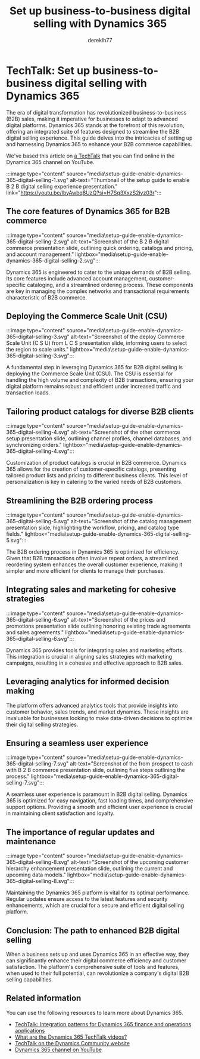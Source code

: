 ﻿---
title: Set up business-to-business digital selling with Dynamics 365
description: Summary of TechTalk video that talks about the intricacies of setting and harnessing Dynamics 365 to enhance your B2B commerce capabilities, including deploying the Commerce Scale Unit.
author: dereklh77
ms.author: edupont
ms.topic: conceptual
ms.date: 02/21/2024
ai-usage: ai-assisted
---

# TechTalk: Set up business-to-business digital selling with Dynamics 365

The era of digital transformation has revolutionized business-to-business (B2B) sales, making it imperative for businesses to adapt to advanced digital platforms. Dynamics 365 stands at the forefront of this revolution, offering an integrated suite of features designed to streamline the B2B digital selling experience. This guide delves into the intricacies of setting up and harnessing Dynamics 365 to enhance your B2B commerce capabilities.

We've based this article on [a TechTalk](https://youtu.be/IbyAwbq8UzQ?si=H7Sq3XxzS2iyz03r) that you can find online in the Dynamics 365 channel on YouTube.  

:::image type="content" source="media\setup-guide-enable-dynamics-365-digital-selling-1.svg" alt-text="Thumbnail of the setup guide to enable B 2 B digital selling experience presentation." link="https://youtu.be/IbyAwbq8UzQ?si=H7Sq3XxzS2iyz03r":::

## The core features of Dynamics 365 for B2B commerce

:::image type="content" source="media\setup-guide-enable-dynamics-365-digital-selling-2.svg" alt-text="Screenshot of the B 2 B digital commerce presentation slide, outlining quick ordering, catalogs and pricing, and account management." lightbox="media\setup-guide-enable-dynamics-365-digital-selling-2.svg":::

Dynamics 365 is engineered to cater to the unique demands of B2B selling. Its core features include advanced account management, customer-specific cataloging, and a streamlined ordering process. These components are key in managing the complex networks and transactional requirements characteristic of B2B commerce.

## Deploying the Commerce Scale Unit (CSU)

:::image type="content" source="media\setup-guide-enable-dynamics-365-digital-selling-3.svg" alt-text="Screenshot of the deploy Commerce Scale Unit (C S U) from L C S presentation slide, informing users to select the region to scale units." lightbox="media\setup-guide-enable-dynamics-365-digital-selling-3.svg":::

A fundamental step in leveraging Dynamics 365 for B2B digital selling is deploying the Commerce Scale Unit (CSU). The CSU is essential for handling the high volume and complexity of B2B transactions, ensuring your digital platform remains robust and efficient under increased traffic and transaction loads.

## Tailoring product catalogs for diverse B2B clients

:::image type="content" source="media\setup-guide-enable-dynamics-365-digital-selling-4.svg" alt-text="Screenshot of the other commerce setup presentation slide, outlining channel profiles, channel databases, and synchronizing orders." lightbox="media\setup-guide-enable-dynamics-365-digital-selling-4.svg":::

Customization of product catalogs is crucial in B2B commerce. Dynamics 365 allows for the creation of customer-specific catalogs, presenting tailored product lists and pricing to different business clients. This level of personalization is key in catering to the varied needs of B2B customers.

## Streamlining the B2B ordering process

:::image type="content" source="media\setup-guide-enable-dynamics-365-digital-selling-5.svg" alt-text="Screenshot of the catalog management presentation slide, highlighting the workflow, pricing, and catalog type fields." lightbox="media\setup-guide-enable-dynamics-365-digital-selling-5.svg":::

The B2B ordering process in Dynamics 365 is optimized for efficiency. Given that B2B transactions often involve repeat orders, a streamlined reordering system enhances the overall customer experience, making it simpler and more efficient for clients to manage their purchases.

## Integrating sales and marketing for cohesive strategies

:::image type="content" source="media\setup-guide-enable-dynamics-365-digital-selling-6.svg" alt-text="Screenshot of the prices and promotions presentation slide outlining honoring existing trade agreements and sales agreements." lightbox="media\setup-guide-enable-dynamics-365-digital-selling-6.svg":::

Dynamics 365 provides tools for integrating sales and marketing efforts. This integration is crucial in aligning sales strategies with marketing campaigns, resulting in a cohesive and effective approach to B2B sales.

## Leveraging analytics for informed decision making

The platform offers advanced analytics tools that provide insights into customer behavior, sales trends, and market dynamics. These insights are invaluable for businesses looking to make data-driven decisions to optimize their digital selling strategies.

## Ensuring a seamless user experience

:::image type="content" source="media\setup-guide-enable-dynamics-365-digital-selling-7.svg" alt-text="Screenshot of the from prospect to cash with B 2 B commerce presentation slide, outlining five steps outlining the process." lightbox="media\setup-guide-enable-dynamics-365-digital-selling-7.svg":::

A seamless user experience is paramount in B2B digital selling. Dynamics 365 is optimized for easy navigation, fast loading times, and comprehensive support options. Providing a smooth and efficient user experience is crucial in maintaining client satisfaction and loyalty.

## The importance of regular updates and maintenance

:::image type="content" source="media\setup-guide-enable-dynamics-365-digital-selling-8.svg" alt-text="Screenshot of the upcoming customer hierarchy enhancement presentation slide, outlining the current and upcoming data models." lightbox="media\setup-guide-enable-dynamics-365-digital-selling-8.svg":::

Maintaining the Dynamics 365 platform is vital for its optimal performance. Regular updates ensure access to the latest features and security enhancements, which are crucial for a secure and efficient digital selling platform.

## Conclusion: The path to enhanced B2B digital selling

When a business sets up and uses Dynamics 365 in an effective way, they can significantly enhance their digital commerce efficiency and customer satisfaction. The platform's comprehensive suite of tools and features, when used to their full potential, can revolutionize a company's digital B2B selling capabilities.

## Related information

You can use the following resources to learn more about Dynamics 365.

- [TechTalk: Integration patterns for Dynamics 365 finance and operations applications](integrate-finance-operations-overview.md)
- [What are the Dynamics 365 TechTalk videos?](../roles/techtalk-videos.md)  
- [TechTalk on the Dynamics Community website](https://community.dynamics.com/videos/) 
- [Dynamics 365 channel on YouTube](https://www.youtube.com/channel/UC5QxCcXhFFixs1nfmOpJlvQ)  
